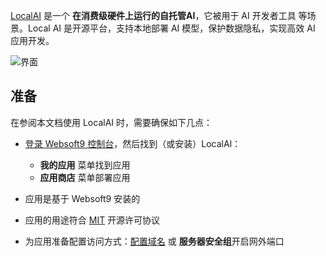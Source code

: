 [LocalAI](https://localai.io) 是一个 **在消费级硬件上运行的自托管AI**，它被用于 AI 开发者工具  等场景。Local AI 是开源平台，支持本地部署 AI 模型，保护数据隐私，实现高效 AI 应用开发。


![界面](http://libs.websoft9.com/Websoft9/DocsPicture/zh/localai/localai-gui-websoft9.png)


## 准备

在参阅本文档使用 LocalAI 时，需要确保如下几点：

- [登录 Websoft9 控制台](./login-console)，然后找到（或安装）LocalAI：
  - **我的应用** 菜单找到应用 
  - **应用商店** 菜单部署应用

- 应用是基于 Websoft9 安装的


- 应用的用途符合 [MIT](https://opensource.org/licenses/MIT) 开源许可协议


- 为应用准备配置访问方式：[配置域名](./domain-set) 或 **服务器安全组**开启网外端口